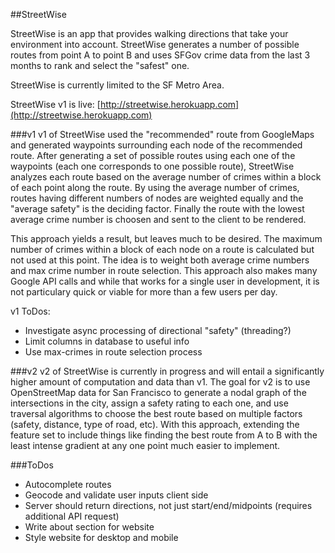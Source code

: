 ##StreetWise

StreetWise is an app that provides walking directions that take your environment into account. StreetWise generates a number of possible routes from point A to point B and uses SFGov crime data from the last 3 months to rank and select the "safest" one.

StreetWise is currently limited to the SF Metro Area.

StreetWise v1 is live: [http://streetwise.herokuapp.com](http://streetwise.herokuapp.com)


###v1
v1 of StreetWise used the "recommended" route from GoogleMaps and generated waypoints surrounding each node of the recommended route. After generating a set of possible routes using each one of the waypoints (each one corresponds to one possible route), StreetWise analyzes each route based on the average number of crimes within a block of each point along the route. By using the average number of crimes, routes having different numbers of nodes are weighted equally and the "average safety" is the deciding factor. Finally the route with the lowest average crime number is choosen and sent to the client to be rendered.

This approach yields a result, but leaves much to be desired. The maximum number of crimes within a block of each node on a route is calculated but not used at this point. The idea is to weight both average crime numbers and max crime number in route selection. This approach also makes many Google API calls and while that works for a single user in development, it is not particulary quick or viable for more than a few users per day.

v1 ToDos:
* Investigate async processing of directional "safety" (threading?)
* Limit columns in database to useful info
* Use max-crimes in route selection process


###v2
v2 of StreetWise is currently in progress and will entail a significantly higher amount of computation and data than v1. The goal for v2 is to use OpenStreetMap data for San Francisco to generate a nodal graph of the intersections in the city, assign a safety rating to each one, and use traversal algorithms to choose the best route based on multiple factors (safety, distance, type of road, etc). With this approach, extending the feature set to include things like finding the best route from A to B with the least intense gradient at any one point much easier to implement.


###ToDos

* Autocomplete routes
* Geocode and validate user inputs client side
* Server should return directions, not just start/end/midpoints (requires additional API request)
* Write about section for website
* Style website for desktop and mobile